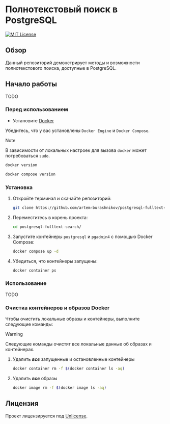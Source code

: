# Полнотекстовый поиск в PostgreSQL

[![MIT License][license-shield]][license-url]

## Обзор

Данный репозиторий демонстрирует методы и возможности полнотекстового поиска, доступные в PostgreSQL.

## Начало работы

TODO

### Перед использованием

- Установите [Docker](https://docs.docker.com/get-docker/)

Убедитесь, что у вас установлены `Docker Engine` и `Docker Compose`.

> [!NOTE]
> В зависимости от локальных настроек для вызова `docker` может потребоваться `sudo`.

```sh
docker version
```

```sh
docker compose version
```

### Установка

1. Откройте терминал и cкачайте репозиторий:

    ```sh
    git clone https://github.com/artem-burashnikov/postgresql-fulltext-search.git
    ```

2. Переместитесь в корень проекта:

    ```sh
    cd postgresql-fulltext-search/
    ```

3. Запустите контейнеры `postgresql` и `pgadmin4` с помощью Docker Compose:

    ```sh
    docker compose up -d
    ```

4. Убедиться, что контейнеры запущены:

    ```sh
    docker container ps
    ```

### Использование

TODO

### Очистка контейнеров и образов Docker

Чтобы очистить локальные образы и контейнеры, выполните следующие команды:

> [!WARNING]
> Следующие команды очистят все локальные данные об образах и контейнерах.

1. Удалить **_все_** запущенные и остановленные контейнеры

    ```sh
    docker container rm -f $(docker container ls -aq)
    ```

2. Удалить **_все_** образы

    ```sh
    docker image rm -f $(docker image ls -aq)
    ```

## Лицензия

Проект лицензируется под [Unlicense][license-url].

<!-- https://www.markdownguide.org/basic-syntax/#reference-style-links -->
[license-shield]: https://img.shields.io/github/license/artem-burashnikov/postgresql-fulltext-search.svg?style=for-the-badge&color=blue
[license-url]: LICENSE
